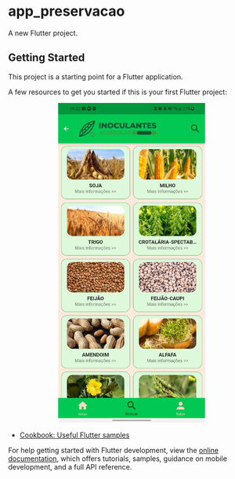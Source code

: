 # app_preservacao

A new Flutter project.

## Getting Started

This project is a starting point for a Flutter application.

A few resources to get you started if this is your first Flutter project:
<div style="text-align: center;">
  <a href="https://youtu.be/FRONnF87BdE">
    <img src="https://github.com/Carlos-Eduardo-Guedes-01/insumos/blob/main/apresentacao/Screenshot_20230709-192326.jpg" alt="Clique aqui" width="300">
  </a>
</div>


- [Cookbook: Useful Flutter samples](https://docs.flutter.dev/cookbook)

For help getting started with Flutter development, view the
[online documentation](https://docs.flutter.dev/), which offers tutorials,
samples, guidance on mobile development, and a full API reference.

